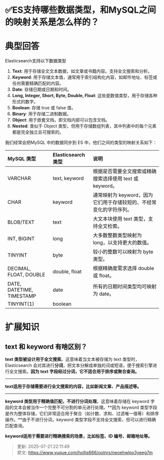 # ✅ES支持哪些数据类型，和MySQL之间的映射关系是怎么样的？

# 典型回答


<font style="color:rgb(13, 13, 13);">Elasticsearch支持以下数据类型</font>

<font style="color:rgb(13, 13, 13);"></font>

1. **Text**: 用于存储全文文本数据，如文章或书籍内容。支持全文搜索和分析。
2. **Keyword**: 用于存储文本值，通常用于索引结构化内容，如邮件地址、标签或任何需要精确匹配的内容。
3. **Date**: 存储日期或日期和时间。
4. **Long, Integer, Short, Byte, Double, Float**: 这些是数值类型，用于存储各种形式的数字。
5. **Boolean**: 存储 true 或 false 值。
6. **Binary**: 用于存储二进制数据。
7. **Object**: 用于嵌套文档，即文档内部可以包含文档。
8. **Nested**: 类似于 Object 类型，但用于存储数组列表，其中列表中的每个元素都是完全独立且可搜索的。



我们经常会把MySQL 中的数据同步到 ES 中，他们之间的类型的映射关系如下：



| **MySQL 类型** | **Elasticsearch 类型** | **说明** |
| :--- | :--- | :--- |
| <font style="color:rgb(13, 13, 13);">VARCHAR</font> | <font style="color:rgb(13, 13, 13);">text, keyword</font> | <font style="color:rgb(13, 13, 13);">根据是否需要全文搜索或精确搜索选择使用 text 或 keyword。</font> |
| <font style="color:rgb(13, 13, 13);">CHAR</font> | <font style="color:rgb(13, 13, 13);">keyword</font> | <font style="color:rgb(13, 13, 13);">通常映射为 keyword，因为它们用于存储较短的、不经常变化的字符序列。</font> |
| <font style="color:rgb(13, 13, 13);">BLOB/TEXT</font> | <font style="color:rgb(13, 13, 13);">text</font> | <font style="color:rgb(13, 13, 13);">大文本块使用 text 类型，支持全文检索。</font> |
| <font style="color:rgb(13, 13, 13);">INT, BIGINT</font> | <font style="color:rgb(13, 13, 13);">long</font> | <font style="color:rgb(13, 13, 13);">大多数整数类型映射为 long，以支持更大的数值。</font> |
| <font style="color:rgb(13, 13, 13);">TINYINT</font> | <font style="color:rgb(13, 13, 13);">byte</font> | <font style="color:rgb(13, 13, 13);">较小的整数可以映射为 byte 类型。</font> |
| <font style="color:rgb(13, 13, 13);">DECIMAL, FLOAT, DOUBLE</font> | <font style="color:rgb(13, 13, 13);">double, float</font> | <font style="color:rgb(13, 13, 13);">根据精确度需求选择 double 或 float。</font> |
| <font style="color:rgb(13, 13, 13);">DATE, DATETIME, TIMESTAMP</font> | <font style="color:rgb(13, 13, 13);">date</font> | <font style="color:rgb(13, 13, 13);">所有的日期时间类型均可映射为 date。</font> |
| <font style="color:rgb(13, 13, 13);">TINYINT(1)</font> | <font style="color:rgb(13, 13, 13);">boolean</font> | <font style="color:rgb(13, 13, 13);"></font> |




# 扩展知识


## <font style="color:rgb(13, 13, 13);">text 和 keyword 有啥区别？</font>


**text 类型被设计用于全文搜索**。这意味着当文本被存储为 text 类型时，Elasticsearch 会对其进行**分词**，把文本分解成单独的词或短语，便于搜索引擎进行全文搜索。**因为 text 字段经过分词，它不适合用于排序或聚合查询。**

****

**text适用于存储需要进行全文搜索的内容，比如新闻文章、产品描述等。**

****

**keyword 类型用于精确值匹配，不进行分词处理**。这意味着存储在 keyword 字段的文本会被当作一个完整不可分割的单元进行处理。**因为 keyword 类型字段是作为整体存储，它们非常适合用于聚合（如计数、求和、过滤唯一值等）和排序操作。**由于不进行分词，keyword 类型字段不支持全文搜索，但可以进行精确匹配查询。



**keyword适用于需要进行精确搜索的场景，比如标签、ID 编号、邮箱地址等。**  






> 更新: 2025-07-21 22:11:49  
> 原文: <https://www.yuque.com/hollis666/oolnrs/neoehwlpx3yeeg7m>